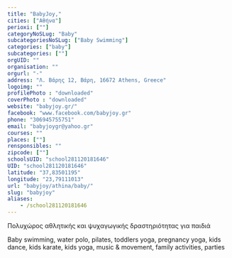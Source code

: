 ```yaml
---
title: "BabyJoy,"
cities: ["Αθήνα"]
perioxi: [""]
categoryNoSLug: "Baby"
subcategoriesNoSLug: ["Baby Swimming"]
categories: ["baby"]
subcategories: [""]
orgUID: ""
organisation: ""
orgurl: "-"
address: "Λ. Βάρης 12, Βάρη, 16672 Athens, Greece"
logoimg: ""
profilePhoto : "downloaded"
coverPhoto : "downloaded"
website: "babyjoy.gr/"
facebook: "www.facebook.com/babyjoy.gr"
phone: "306945755751"
email: "babyjoygr@yahoo.gr"
courses: ""
places: [""]
rensponsibles: ""
zipcode: [""]
schoolsUID: "school281120181646"
UID: "school281120181646"
latitude: "37,83501195"
longitude: "23,79111013"
url: "babyjoy/athina/baby/"
slug: "babyjoy"
aliases:
    - /school281120181646
---
```



Πολυχώρος αθλητικής και ψυχαγωγικής δραστηριότητας για παιδιά

Baby swimming, water polo, pilates, toddlers yoga, pregnancy yoga, kids dance, kids karate, kids yoga, music &amp; movement, family activities, parties